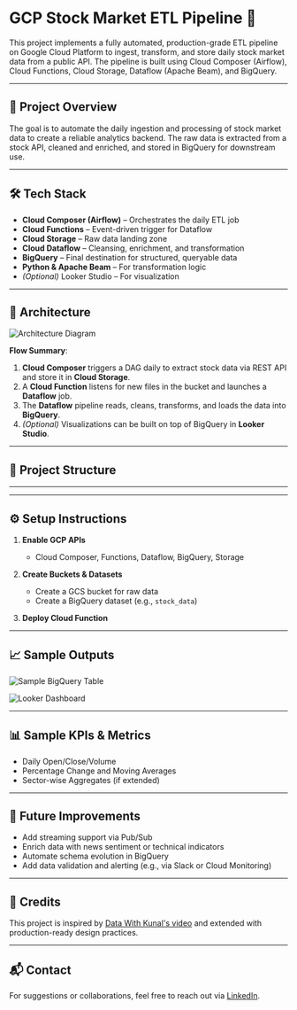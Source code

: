 # GCP Stock Market ETL Pipeline 🚀

This project implements a fully automated, production-grade ETL pipeline on Google Cloud Platform to ingest, transform, and store daily stock market data from a public API. The pipeline is built using Cloud Composer (Airflow), Cloud Functions, Cloud Storage, Dataflow (Apache Beam), and BigQuery.

---

## 📌 Project Overview

The goal is to automate the daily ingestion and processing of stock market data to create a reliable analytics backend. The raw data is extracted from a stock API, cleaned and enriched, and stored in BigQuery for downstream use.

---

## 🛠️ Tech Stack

- **Cloud Composer (Airflow)** – Orchestrates the daily ETL job  
- **Cloud Functions** – Event-driven trigger for Dataflow  
- **Cloud Storage** – Raw data landing zone  
- **Cloud Dataflow** – Cleansing, enrichment, and transformation  
- **BigQuery** – Final destination for structured, queryable data  
- **Python & Apache Beam** – For transformation logic  
- *(Optional)* Looker Studio – For visualization  

---

## 🧭 Architecture

<!-- Add your diagram image here -->
![Architecture Diagram](images/architecture-diagram.png)

**Flow Summary**:
1. **Cloud Composer** triggers a DAG daily to extract stock data via REST API and store it in **Cloud Storage**.
2. A **Cloud Function** listens for new files in the bucket and launches a **Dataflow** job.
3. The **Dataflow** pipeline reads, cleans, transforms, and loads the data into **BigQuery**.
4. *(Optional)* Visualizations can be built on top of BigQuery in **Looker Studio**.

---

## 📂 Project Structure


---


---

## ⚙️ Setup Instructions

1. **Enable GCP APIs**  
   - Cloud Composer, Functions, Dataflow, BigQuery, Storage

2. **Create Buckets & Datasets**  
   - Create a GCS bucket for raw data  
   - Create a BigQuery dataset (e.g., `stock_data`)

3. **Deploy Cloud Function**  


 ---

## 📈 Sample Outputs

<!-- Add screenshots or queries -->
![Sample BigQuery Table](images/sample-bq-table.png)

<!-- Optional dashboard -->
![Looker Dashboard](images/looker-dashboard.png)

---

## 📊 Sample KPIs & Metrics

- Daily Open/Close/Volume  
- Percentage Change and Moving Averages  
- Sector-wise Aggregates (if extended)  

---

## 📌 Future Improvements

- Add streaming support via Pub/Sub  
- Enrich data with news sentiment or technical indicators  
- Automate schema evolution in BigQuery  
- Add data validation and alerting (e.g., via Slack or Cloud Monitoring)

---

## 🤝 Credits

This project is inspired by [Data With Kunal's video](https://www.youtube.com/watch?v=gMbtyfgFW08) and extended with production-ready design practices.

---

## 📬 Contact

For suggestions or collaborations, feel free to reach out via [LinkedIn](https://www.linkedin.com/).

